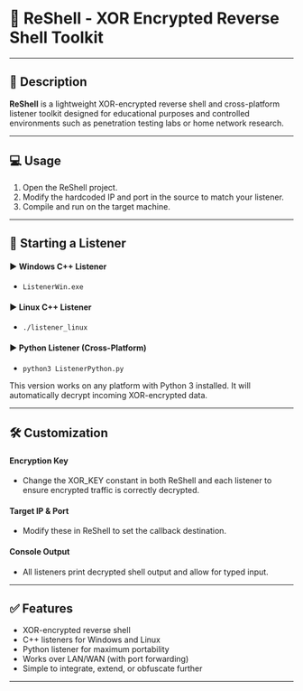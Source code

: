 # 🐚 ReShell - XOR Encrypted Reverse Shell Toolkit

---

## 📝 Description

**ReShell** is a lightweight XOR-encrypted reverse shell and cross-platform listener toolkit designed for educational purposes and controlled environments such as penetration testing labs or home network research.

---

## 💻 Usage

1. Open the ReShell project.
2. Modify the hardcoded IP and port in the source to match your listener.
3. Compile and run on the target machine.

---

## 📡 Starting a Listener 
#### ▶️ Windows C++ Listener
- `ListenerWin.exe`
#### ▶️ Linux C++ Listener
- `./listener_linux`
#### ▶️ Python Listener (Cross-Platform)
- `python3 ListenerPython.py`

This version works on any platform with Python 3 installed. It will automatically decrypt incoming XOR-encrypted data.

---

## 🛠️ Customization
#### Encryption Key
- Change the XOR_KEY constant in both ReShell and each listener to ensure encrypted traffic is correctly decrypted.

#### Target IP & Port
- Modify these in ReShell to set the callback destination.

#### Console Output
- All listeners print decrypted shell output and allow for typed input.

---

## ✅ Features
- XOR-encrypted reverse shell
- C++ listeners for Windows and Linux
- Python listener for maximum portability
- Works over LAN/WAN (with port forwarding)
- Simple to integrate, extend, or obfuscate further

---

